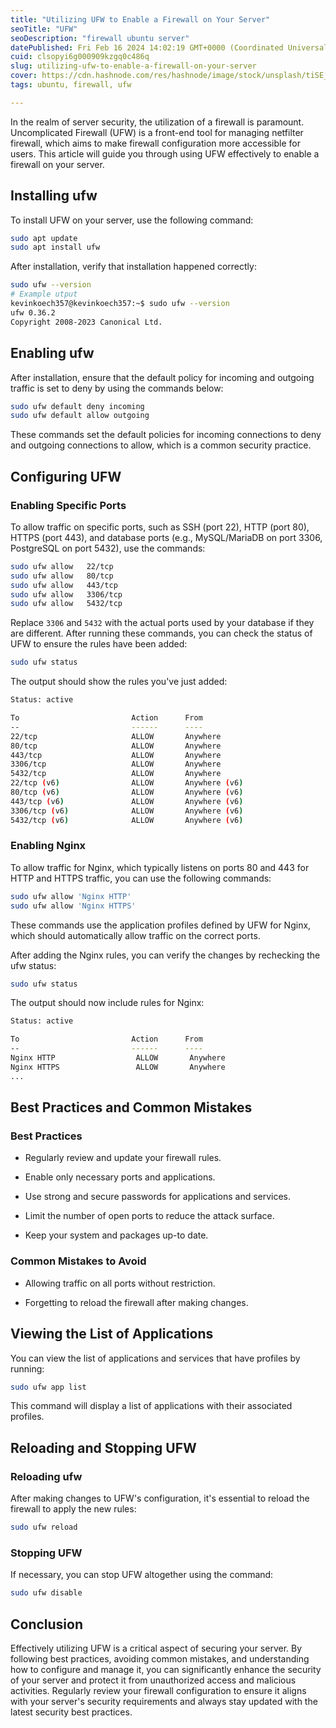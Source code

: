 ```yaml
---
title: "Utilizing UFW to Enable a Firewall on Your Server"
seoTitle: "UFW"
seoDescription: "firewall ubuntu server"
datePublished: Fri Feb 16 2024 14:02:19 GMT+0000 (Coordinated Universal Time)
cuid: clsopyi6g000909kzgq0c486q
slug: utilizing-ufw-to-enable-a-firewall-on-your-server
cover: https://cdn.hashnode.com/res/hashnode/image/stock/unsplash/tiSE_paTt0A/upload/f908a9bb22547ebabee43cf708057c94.jpeg
tags: ubuntu, firewall, ufw

---
```


In the realm of server security, the utilization of a firewall is paramount. Uncomplicated Firewall (UFW) is a front-end tool for managing netfilter firewall, which aims to make firewall configuration more accessible for users. This article will guide you through using UFW effectively to enable a firewall on your server.

## **Installing ufw**

To install UFW on your server, use the following command:

```bash
sudo apt update
sudo apt install ufw
```

After installation, verify that installation happened correctly:

```bash
sudo ufw --version
# Example utput
kevinkoech357@kevinkoech357:~$ sudo ufw --version
ufw 0.36.2
Copyright 2008-2023 Canonical Ltd.
```

## **Enabling ufw**

After installation, ensure that the default policy for incoming and outgoing traffic is set to deny by using the commands below:

```bash
sudo ufw default deny incoming
sudo ufw default allow outgoing
```

These commands set the default policies for incoming connections to deny and outgoing connections to allow, which is a common security practice.

## **Configuring UFW**

### **Enabling Specific Ports**

To allow traffic on specific ports, such as SSH (port 22), HTTP (port 80), HTTPS (port 443), and database ports (e.g., MySQL/MariaDB on port 3306, PostgreSQL on port 5432), use the commands:

```bash
sudo ufw allow   22/tcp
sudo ufw allow   80/tcp
sudo ufw allow   443/tcp
sudo ufw allow   3306/tcp
sudo ufw allow   5432/tcp
```

Replace `3306` and `5432` with the actual ports used by your database if they are different. After running these commands, you can check the status of UFW to ensure the rules have been added:

```bash
sudo ufw status
```

The output should show the rules you've just added:

```bash
Status: active

To                         Action      From
--                         ------      ----
22/tcp                     ALLOW       Anywhere                   
80/tcp                     ALLOW       Anywhere                   
443/tcp                    ALLOW       Anywhere                   
3306/tcp                   ALLOW       Anywhere                   
5432/tcp                   ALLOW       Anywhere                   
22/tcp (v6)                ALLOW       Anywhere (v6)             
80/tcp (v6)                ALLOW       Anywhere (v6)             
443/tcp (v6)               ALLOW       Anywhere (v6)             
3306/tcp (v6)              ALLOW       Anywhere (v6)             
5432/tcp (v6)              ALLOW       Anywhere (v6)
```

### **Enabling Nginx**

To allow traffic for Nginx, which typically listens on ports 80 and 443 for HTTP and HTTPS traffic, you can use the following commands:

```bash
sudo ufw allow 'Nginx HTTP'
sudo ufw allow 'Nginx HTTPS'
```

These commands use the application profiles defined by UFW for Nginx, which should automatically allow traffic on the correct ports.

After adding the Nginx rules, you can verify the changes by rechecking the ufw status:

```bash
sudo ufw status
```

The output should now include rules for Nginx:

```bash
Status: active

To                         Action      From
--                         ------      ----
Nginx HTTP                  ALLOW       Anywhere                   
Nginx HTTPS                 ALLOW       Anywhere                   
...
```

## **Best Practices and Common Mistakes**

### **Best Practices**

* Regularly review and update your firewall rules.
    
* Enable only necessary ports and applications.
    
* Use strong and secure passwords for applications and services.
    
* Limit the number of open ports to reduce the attack surface.
    
* Keep your system and packages up-to date.
    

### **Common Mistakes to Avoid**

* Allowing traffic on all ports without restriction.
    
* Forgetting to reload the firewall after making changes.
    

## **Viewing the List of Applications**

You can view the list of applications and services that have profiles by running:

```bash
sudo ufw app list
```

This command will display a list of applications with their associated profiles.

## **Reloading and Stopping UFW**

### **Reloading ufw**

After making changes to UFW's configuration, it's essential to reload the firewall to apply the new rules:

```bash
sudo ufw reload
```

### **Stopping UFW**

If necessary, you can stop UFW altogether using the command:

```bash
sudo ufw disable
```

## **Conclusion**

Effectively utilizing UFW is a critical aspect of securing your server. By following best practices, avoiding common mistakes, and understanding how to configure and manage it, you can significantly enhance the security of your server and protect it from unauthorized access and malicious activities. Regularly review your firewall configuration to ensure it aligns with your server's security requirements and always stay updated with the latest security best practices.